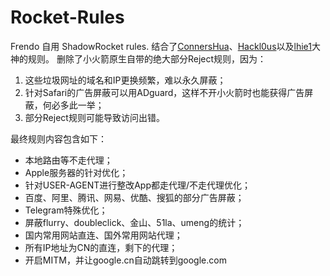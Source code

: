 # Rocket-Rules
Frendo 自用 ShadowRocket rules.
结合了[ConnersHua](https://github.com/ConnersHua/Profiles)、[Hackl0us](https://github.com/Hackl0us/SS-Rule-Snippet)以及[lhie1](https://github.com/lhie1/Rules)大神的规则。
删除了小火箭原生自带的绝大部分Reject规则，因为：

1. 这些垃圾网址的域名和IP更换频繁，难以永久屏蔽；
2. 针对Safari的广告屏蔽可以用ADguard，这样不开小火箭时也能获得广告屏蔽，何必多此一举；
3. 部分Reject规则可能导致访问出错。

最终规则内容包含如下：

* 本地路由等不走代理；
* Apple服务器的针对优化；
* 针对USER-AGENT进行整改App都走代理/不走代理优化；
* 百度、阿里、腾讯、网易、优酷、搜狐的部分广告屏蔽；
* Telegram特殊优化；
* 屏蔽flurry、doubleclick、金山、51la、umeng的统计；
* 国内常用网站直连、国外常用网站代理；
* 所有IP地址为CN的直连，剩下的代理；
* 开启MITM，并让google.cn自动跳转到google.com
